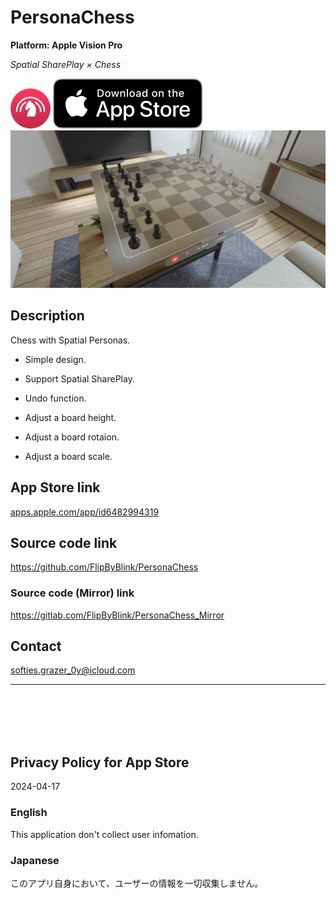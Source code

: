 PersonaChess
=============
__Platform: Apple Vision Pro__

_Spatial SharePlay × Chess_

<img src="PersonaChess/Supporting files/Rest/README assets/icon.png" width="64">

<a href="https://apps.apple.com/app/id6482994319" target="blank">
    <img src="PersonaChess/Supporting files/Rest/README assets/appstore_badge.svg">
</a>

<img src="PersonaChess/Supporting files/Rest/README assets/screenshot1280w.jpg" width="640">


Description
------------
Chess with Spatial Personas.

- Simple design.

- Support Spatial SharePlay.

- Undo function.

- Adjust a board height.

- Adjust a board rotaion.

- Adjust a board scale.


App Store link
--------------
[apps.apple.com/app/id6482994319](https://apps.apple.com/app/id6482994319)


Source code link
-----------------
https://github.com/FlipByBlink/PersonaChess

### Source code (Mirror) link
https://gitlab.com/FlipByBlink/PersonaChess_Mirror


Contact
--------
softies.grazer_0y@icloud.com


* * *

<br>
<br>
<br>
<br>


Privacy Policy for App Store
----------------------------
2024-04-17

### English
This application don't collect user infomation.

### Japanese
このアプリ自身において、ユーザーの情報を一切収集しません。


<br>
<br>
<br>
<br>


<!-- URL "Support page for App Store" -->
<!-- https://flipbyblink.github.io/PersonaChess/ -->
<!-- URL "Privacy Policy for App Store" -->
<!-- https://flipbyblink.github.io/PersonaChess/#privacy-policy-for-app-store -->
